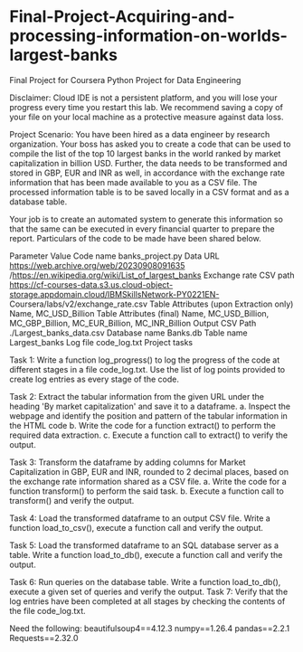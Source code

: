 # Final-Project-Acquiring-and-processing-information-on-worlds-largest-banks
Final Project for Coursera Python Project for Data Engineering

Disclaimer:
Cloud IDE is not a persistent platform, and you will lose your progress every time you restart this lab. We recommend saving a copy of your file on your
local machine as a protective measure against data loss.

Project Scenario:
You have been hired as a data engineer by research organization. Your boss has asked you to create a code that can be used to compile the list of the top 10 largest
banks in the world ranked by market capitalization in billion USD. Further, the data needs to be transformed and stored in GBP, EUR and INR as well, in accordance
with the exchange rate information that has been made available to you as a CSV file. The processed information table is to be saved locally in a CSV format and as a
database table.

Your job is to create an automated system to generate this information so that the same can be executed in every financial quarter to prepare the report.
Particulars of the code to be made have been shared below.

Parameter Value
Code name banks_project.py
Data URL https://web.archive.org/web/20230908091635 /https://en.wikipedia.org/wiki/List_of_largest_banks
Exchange rate CSV path https://cf-courses-data.s3.us.cloud-object-storage.appdomain.cloud/IBMSkillsNetwork-PY0221EN-
Coursera/labs/v2/exchange_rate.csv
Table Attributes (upon Extraction
only) Name, MC_USD_Billion
Table Attributes (final) Name, MC_USD_Billion, MC_GBP_Billion, MC_EUR_Billion, MC_INR_Billion
Output CSV Path ./Largest_banks_data.csv
Database name Banks.db
Table name Largest_banks
Log file code_log.txt
Project tasks

Task 1:
Write a function log_progress() to log the progress of the code at different stages in a file code_log.txt. Use the list of log points provided to create log entries as
every stage of the code.

Task 2:
Extract the tabular information from the given URL under the heading 'By market capitalization' and save it to a dataframe.
a. Inspect the webpage and identify the position and pattern of the tabular information in the HTML code
b. Write the code for a function extract() to perform the required data extraction.
c. Execute a function call to extract() to verify the output.

Task 3:
Transform the dataframe by adding columns for Market Capitalization in GBP, EUR and INR, rounded to 2 decimal places, based on the exchange rate information
shared as a CSV file.
a. Write the code for a function transform() to perform the said task.
b. Execute a function call to transform() and verify the output.

Task 4:
Load the transformed dataframe to an output CSV file. Write a function load_to_csv(), execute a function call and verify the output.

Task 5:
Load the transformed dataframe to an SQL database server as a table. Write a function load_to_db(), execute a function call and verify the output.

Task 6:
Run queries on the database table. Write a function load_to_db(), execute a given set of queries and verify the output.
Task 7:
Verify that the log entries have been completed at all stages by checking the contents of the file code_log.txt.

Need the following:
beautifulsoup4==4.12.3
numpy==1.26.4
pandas==2.2.1
Requests==2.32.0
